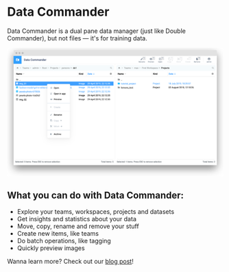 # Data Commander

Data Commander is a dual pane data manager (just like Double Commander), but not files — it's for training data.

![](data-commander.png)

## What you can do with Data Commander:

- Explore your teams, workspaces, projects and datasets
- Get insights and statistics about your data
- Move, copy, rename and remove your stuff
- Create new items, like teams
- Do batch operations, like tagging
- Quickly preview images

Wanna learn more? Check out our [blog post](https://medium.com/deep-systems/dual-pane-file-manager-for-training-data-old-school-meets-ai-in-supervisely-d0aa64def296)!
